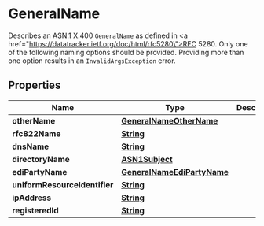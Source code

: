 

# GeneralName

Describes an ASN.1 X.400 <code>GeneralName</code> as defined in <a href=\"https://datatracker.ietf.org/doc/html/rfc5280\">RFC 5280</a>. Only one of the following naming options should be provided. Providing more than one option results in an <code>InvalidArgsException</code> error.

## Properties

| Name | Type | Description | Notes |
|------------ | ------------- | ------------- | -------------|
|**otherName** | [**GeneralNameOtherName**](GeneralNameOtherName.md) |  |  [optional] |
|**rfc822Name** | [**String**](String.md) |  |  [optional] |
|**dnsName** | [**String**](String.md) |  |  [optional] |
|**directoryName** | [**ASN1Subject**](ASN1Subject.md) |  |  [optional] |
|**ediPartyName** | [**GeneralNameEdiPartyName**](GeneralNameEdiPartyName.md) |  |  [optional] |
|**uniformResourceIdentifier** | [**String**](String.md) |  |  [optional] |
|**ipAddress** | [**String**](String.md) |  |  [optional] |
|**registeredId** | [**String**](String.md) |  |  [optional] |



